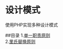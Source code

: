 # 设计模式

使用PHP实现多种设计模式

##目录
1.[单一职责原则](https://github.com/hongker/DesignPatterns/SRP) <br />
2.[里氏替换原则](https://github.com/hongker/DesignPatterns/LSP) <br />